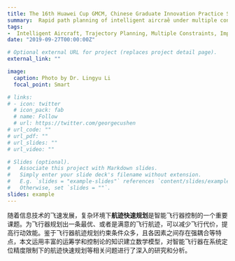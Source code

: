 ```yaml
---
title: The 16th Huawei Cup GMCM, Chinese Graduate Innovation Practice Series Competition,  Third Prize
summary:  Rapid path planning of intelligent aircraȅ under multiple constraints.
tags:
-  Intelligent Aircraft, Trajectory Planning, Multiple Constraints, Improved Ant Colony Algorithm, Algorithm Complexity
date: "2019-09-27T00:00:00Z"

# Optional external URL for project (replaces project detail page).
external_link: ""

image:
  caption: Photo by Dr. Lingyu Li
  focal_point: Smart

# links:
# - icon: twitter
  # icon_pack: fab
  # name: Follow
  # url: https://twitter.com/georgecushen
# url_code: ""
# url_pdf: ""
# url_slides: ""
# url_video: ""

# Slides (optional).
#   Associate this project with Markdown slides.
#   Simply enter your slide deck's filename without extension.
#   E.g. `slides = "example-slides"` references `content/slides/example-slides.md`.
#   Otherwise, set `slides = ""`.
slides: example
---
```


随着信息技术的飞速发展，复杂环境下**航迹快速规划**是智能飞行器控制的一个重要课题。为飞行器规划出一条最优、或者是满意的飞行航迹，可以减少飞行代价，提高行动效能。鉴于飞行器航迹规划约束条件众多，且各因素之间存在强耦合等特点，本文运用丰富的运筹学和控制论的知识建立数学模型，对智能飞行器在系统定位精度限制下的航迹快速规划等相关问题进行了深入的研究和分析。

